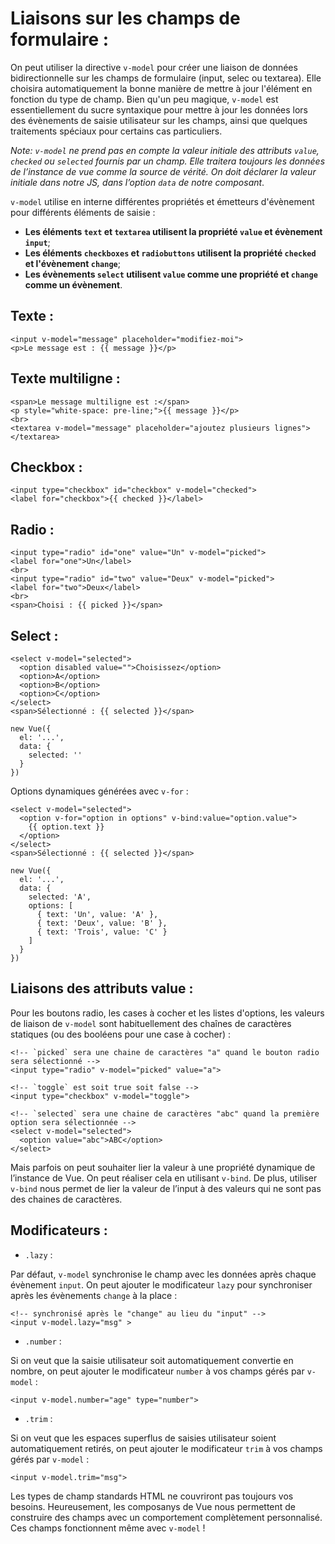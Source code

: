 # Liaisons sur les champs de formulaire :

On peut utiliser la directive `v-model` pour créer une liaison de données bidirectionnelle sur les champs de formulaire (input, selec ou textarea). Elle choisira automatiquement la bonne manière de mettre à jour l'élément en fonction du type de champ. Bien qu'un peu magique, `v-model` est essentiellement du sucre syntaxique pour mettre à jour les données lors des évènements de saisie utilisateur sur les champs, ainsi que quelques traitements spéciaux pour certains cas particuliers.

*Note: `v-model` ne prend pas en compte la valeur initiale des attributs `value`, `checked` ou `selected` fournis par un champ. Elle traitera toujours les données de l’instance de vue comme la source de vérité. On doit déclarer la valeur initiale dans notre JS, dans l’option `data` de notre composant*.

`v-model` utilise en interne différentes propriétés et émetteurs d'évènement pour différents éléments de saisie :

* **Les éléments `text` et `textarea` utilisent la propriété `value` et évènement `input`**;
* **Les éléments `checkboxes` et `radiobuttons` utilisent la propriété `checked` et l'évènement `change`**;
* **Les évènements `select` utilisent `value` comme une propriété et `change` comme un évènement**.

## Texte :

```
<input v-model="message" placeholder="modifiez-moi">
<p>Le message est : {{ message }}</p>
```

## Texte multiligne :

```
<span>Le message multiligne est :</span>
<p style="white-space: pre-line;">{{ message }}</p>
<br>
<textarea v-model="message" placeholder="ajoutez plusieurs lignes"></textarea>
```

## Checkbox :

```
<input type="checkbox" id="checkbox" v-model="checked">
<label for="checkbox">{{ checked }}</label>
```

## Radio :

```
<input type="radio" id="one" value="Un" v-model="picked">
<label for="one">Un</label>
<br>
<input type="radio" id="two" value="Deux" v-model="picked">
<label for="two">Deux</label>
<br>
<span>Choisi : {{ picked }}</span>
```

## Select :

```
<select v-model="selected">
  <option disabled value="">Choisissez</option>
  <option>A</option>
  <option>B</option>
  <option>C</option>
</select>
<span>Sélectionné : {{ selected }}</span>

new Vue({
  el: '...',
  data: {
    selected: ''
  }
})
```

Options dynamiques générées avec `v-for` :

```
<select v-model="selected">
  <option v-for="option in options" v-bind:value="option.value">
    {{ option.text }}
  </option>
</select>
<span>Sélectionné : {{ selected }}</span>

new Vue({
  el: '...',
  data: {
    selected: 'A',
    options: [
      { text: 'Un', value: 'A' },
      { text: 'Deux', value: 'B' },
      { text: 'Trois', value: 'C' }
    ]
  }
})
```

## Liaisons des attributs value :

Pour les boutons radio, les cases à cocher et les listes d'options, les valeurs de liaison de `v-model` sont habituellement des chaînes de caractères statiques (ou des booléens pour une case à cocher) :

```
<!-- `picked` sera une chaine de caractères "a" quand le bouton radio sera sélectionné -->
<input type="radio" v-model="picked" value="a">

<!-- `toggle` est soit true soit false -->
<input type="checkbox" v-model="toggle">

<!-- `selected` sera une chaine de caractères "abc" quand la première option sera sélectionnée -->
<select v-model="selected">
  <option value="abc">ABC</option>
</select>
```

Mais parfois on peut souhaiter lier la valeur à une propriété dynamique de l’instance de Vue. On peut réaliser cela en utilisant `v-bind`. De plus, utiliser `v-bind` nous permet de lier la valeur de l’input à des valeurs qui ne sont pas des chaines de caractères.

## Modificateurs :

* `.lazy` :

Par défaut, `v-model` synchronise le champ avec les données après chaque évènement `input`. On peut ajouter le modificateur `lazy` pour synchroniser après les évènements `change` à la place :

```
<!-- synchronisé après le "change" au lieu du "input" -->
<input v-model.lazy="msg" >
```

* `.number` :

Si on veut que la saisie utilisateur soit automatiquement convertie en nombre, on peut ajouter le modificateur `number` à vos champs gérés par `v-model` :

```
<input v-model.number="age" type="number">
```

* `.trim` :

Si on veut que les espaces superflus de saisies utilisateur soient automatiquement retirés, on peut ajouter le modificateur `trim` à vos champs gérés par `v-model` :

```
<input v-model.trim="msg">
```

Les types de champ standards HTML ne couvriront pas toujours vos besoins. Heureusement, les composanys de Vue nous permettent de construire des champs avec un comportement complètement personnalisé. Ces champs fonctionnent même avec `v-model` !
